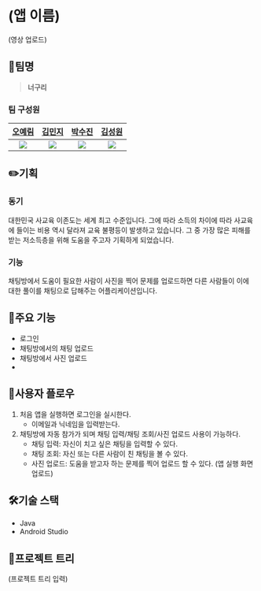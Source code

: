 # (앱 이름)
(영상 업로드)

## 🦝팀명
> **너구리**
### 팀 구성원
[오예림](https://github.com/yerim0227)|[김민지](https://github.com/jadeinp0nd)|[박수진](https://github.com/Sujin-Park03)|[김성원](https://github.com/seongwon02)
|:---:|:---:|:---:|:---:|
<img src="https://github.com/yerim0227.png">|<img src="https://github.com/jadeinp0nd.png">|<img src="https://github.com/Sujin-Park03.png">|<img src="https://github.com/seongwon02.png">

## ✏️기획

### 동기
대한민국 사교육 이존도는 세계 최고 수준입니다. 그에 따라 소득의 차이에 따라 사교육에 들이는 비용 역시 달라져 교육 불평등이 발생하고 있습니다. 그 중 가장 많은 피해를 받는 저소득층을 위해 도움을 주고자 기획하게 되었습니다.

### 기능
채팅방에서 도움이 필요한 사람이 사진을 찍어 문제를 업로드하면 다른 사람들이 이에 대한 풀이를 채팅으로 답해주는 어플리케이션입니다.

## 📘주요 기능
- 로그인
- 채팅방에서의 채팅 업로드
- 채팅방에서 사진 업로드
- 
## 📱사용자 플로우
1. 처음 앱을 실행하면 로그인을 실시한다.
   - 이메일과 닉네임을 입력받는다.
2. 채팅방에 자동 참가가 되며 채팅 입력/채팅 조회/사진 업로드 사용이 가능하다.
   - 채팅 입력: 자신이 치고 싶은 채팅을 입력할 수 있다.
   - 채팅 조회: 자신 또는 다른 사람이 친 채팅을 볼 수 있다.
   - 사진 업로드: 도움을 받고자 하는 문제를 찍어 업로드 할 수 있다.
(앱 실행 화면 업로드)

## 🛠️기술 스택
- Java
- Android Studio

## 🌳프로젝트 트리
(프로젝트 트리 입력)
 
